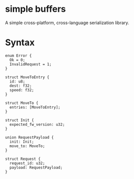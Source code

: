 # simple buffers

A simple cross-platform, cross-language serialization library.

# Syntax

```
enum Error {
  Ok = 0;
  InvalidRequest = 1;
}

struct MoveToEntry {
  id: u8;
  dest: f32;
  speed: f32;
}

struct MoveTo {
  entries: [MoveToEntry];
}

struct Init {
  expected_fw_version: u32;
}

union RequestPayload {
  init: Init;
  move_to: MoveTo;
}

struct Request {
  request_id: u32;
  payload: RequestPayload;
}
```